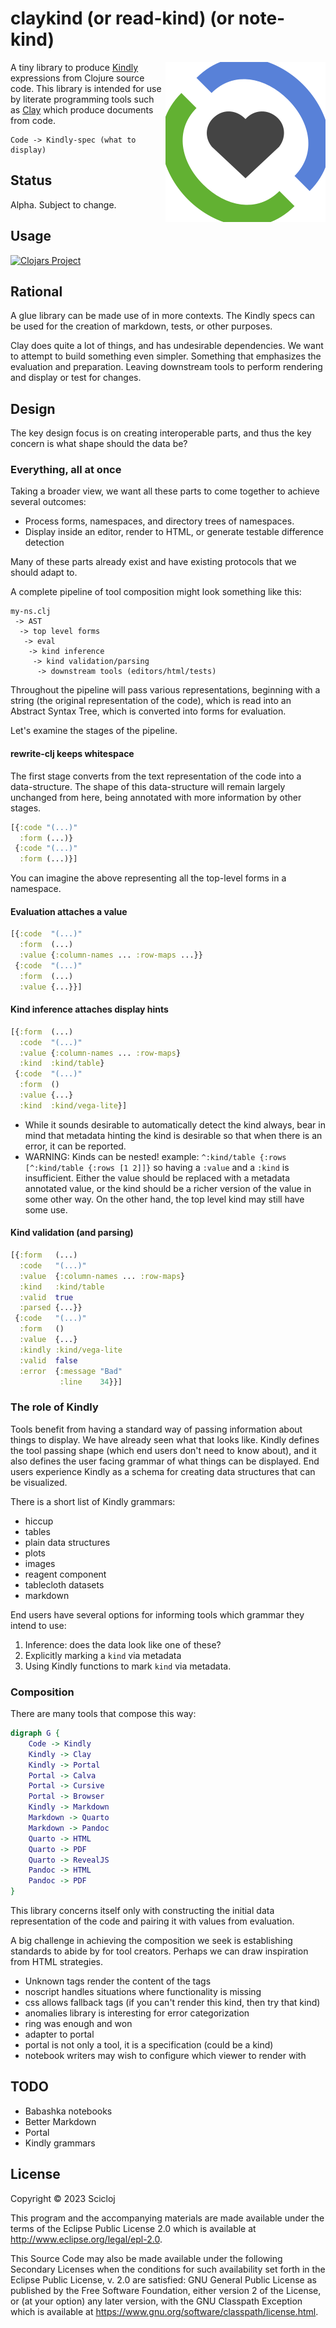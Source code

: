 # claykind (or read-kind) (or note-kind)

<img src="claykind.png" alt="claykind" align="right"/>

A tiny library to produce [Kindly](https://scicloj.github.io/kindly/) expressions from Clojure source code.
This library is intended for use by literate programming tools
such as [Clay](https://github.com/scicloj/clay) which produce documents from code.

```
Code -> Kindly-spec (what to display)
```

## Status

Alpha. Subject to change.

## Usage

[![Clojars Project](https://img.shields.io/clojars/v/org.scicloj/read-kindly.svg)](https://clojars.org/org.scicloj/read-kindly)

## Rational

A glue library can be made use of in more contexts.
The Kindly specs can be used for the creation of markdown, tests, or other purposes.

Clay does quite a lot of things, and has undesirable dependencies.
We want to attempt to build something even simpler.
Something that emphasizes the evaluation and preparation.
Leaving downstream tools to perform rendering and display or test for changes.

## Design

The key design focus is on creating interoperable parts,
and thus the key concern is what shape should the data be?

### Everything, all at once

Taking a broader view, we want all these parts to come together to achieve several outcomes:

* Process forms, namespaces, and directory trees of namespaces.
* Display inside an editor, render to HTML, or generate testable difference detection

Many of these parts already exist and have existing protocols that we should adapt to.

A complete pipeline of tool composition might look something like this:

```
my-ns.clj
 -> AST
  -> top level forms
   -> eval
    -> kind inference
     -> kind validation/parsing
      -> downstream tools (editors/html/tests)
```

Throughout the pipeline will pass various representations,
beginning with a string (the original representation of the code),
which is read into an Abstract Syntax Tree,
which is converted into forms for evaluation.

Let's examine the stages of the pipeline.

#### rewrite-clj keeps whitespace

The first stage converts from the text representation of the code into a data-structure.
The shape of this data-structure will remain largely unchanged from here,
being annotated with more information by other stages.

```clojure
[{:code "(...)"
  :form (...)}
 {:code "(...)"
  :form (...)}]
```

You can imagine the above representing all the top-level forms in a namespace.

#### Evaluation attaches a value

```clojure
[{:code  "(...)"
  :form  (...)
  :value {:column-names ... :row-maps ...}}
 {:code  "(...)"
  :form  (...)
  :value {...}}]
```

#### Kind inference attaches display hints

```clojure
[{:form  (...)
  :code  "(...)"
  :value {:column-names ... :row-maps}
  :kind  :kind/table}
 {:code  "(...)"
  :form  ()
  :value {...}
  :kind  :kind/vega-lite}]
```

* While it sounds desirable to automatically detect the kind always, bear in mind that metadata hinting the kind is
  desirable so that when there is an error, it can be reported.
* WARNING: Kinds can be nested! example: `^:kind/table {:rows [^:kind/table {:rows [1 2]]}` so having a `:value` and
  a `:kind` is insufficient. Either the value should be replaced with a metadata annotated value, or the kind should be
  a richer version of the value in some other way. On the other hand, the top level kind may still have some use.

#### Kind validation (and parsing)

```clojure
[{:form   (...)
  :code   "(...)"
  :value  {:column-names ... :row-maps}
  :kind   :kind/table
  :valid  true
  :parsed {...}}
 {:code   "(...)"
  :form   ()
  :value  {...}
  :kindly :kind/vega-lite
  :valid  false
  :error  {:message "Bad"
           :line    34}}]
```

### The role of Kindly

Tools benefit from having a standard way of passing information about things to display.
We have already seen what that looks like.
Kindly defines the tool passing shape (which end users don't need to know about),
and it also defines the user facing grammar of what things can be displayed.
End users experience Kindly as a schema for creating data structures that can be visualized.

There is a short list of Kindly grammars:

* hiccup
* tables
* plain data structures
* plots
* images
* reagent component
* tablecloth datasets
* markdown

End users have several options for informing tools which grammar they intend to use:

1. Inference: does the data look like one of these?
2. Explicitly marking a `kind` via metadata
3. Using Kindly functions to mark `kind` via metadata.

### Composition

There are many tools that compose this way:

```dot
digraph G {
    Code -> Kindly
    Kindly -> Clay
    Kindly -> Portal
    Portal -> Calva
    Portal -> Cursive
    Portal -> Browser
    Kindly -> Markdown
    Markdown -> Quarto
    Markdown -> Pandoc
    Quarto -> HTML
    Quarto -> PDF
    Quarto -> RevealJS
    Pandoc -> HTML
    Pandoc -> PDF
}
```

This library concerns itself only with constructing the initial data representation of the code and pairing it with
values from evaluation.

A big challenge in achieving the composition we seek is establishing standards to abide by for tool creators.
Perhaps we can draw inspiration from HTML strategies.

* Unknown tags render the content of the tags
* noscript handles situations where functionality is missing
* css allows fallback tags (if you can't render this kind, then try that kind)
* anomalies library is interesting for error categorization
* ring was enough and won
* adapter to portal
* portal is not only a tool, it is a specification (could be a kind)
* notebook writers may wish to configure which viewer to render with

## TODO

* Babashka notebooks
* Better Markdown
* Portal
* Kindly grammars


## License

Copyright © 2023 Scicloj

This program and the accompanying materials are made available under the
terms of the Eclipse Public License 2.0 which is available at
http://www.eclipse.org/legal/epl-2.0.

This Source Code may also be made available under the following Secondary
Licenses when the conditions for such availability set forth in the Eclipse
Public License, v. 2.0 are satisfied: GNU General Public License as published by
the Free Software Foundation, either version 2 of the License, or (at your
option) any later version, with the GNU Classpath Exception which is available
at https://www.gnu.org/software/classpath/license.html.
